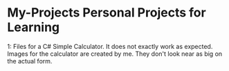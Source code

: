 My-Projects Personal Projects for Learning 
===========
1: Files for a C# Simple Calculator. It does not exactly work as expected.
Images for the calculator are created by me. They don't look near as big on the actual form.

